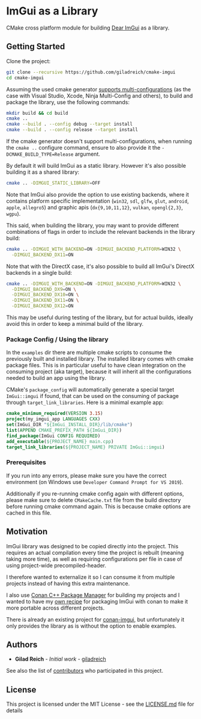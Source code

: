 # ImGui as a Library

CMake cross platform module for building [Dear ImGui](https://github.com/ocornut/imgui) as a library.


## Getting Started


Clone the project:
```bash
git clone --recursive https://github.com/giladreich/cmake-imgui
cd cmake-imgui
```

Assuming the used cmake generator [supports multi-configurations](https://cmake.org/cmake/help/latest/variable/CMAKE_CONFIGURATION_TYPES.html)
(as the case with Visual Studio, Xcode, Ninja Multi-Config and others), to build and package the library, use the following commands:
```bash
mkdir build && cd build
cmake ..
cmake --build . --config debug --target install
cmake --build . --config release --target install
```

If the cmake generator doesn't support multi-configurations, when running the `cmake ..` configure command, ensure to also provide it the `-DCMAKE_BUILD_TYPE=Release` argument.

By default it will build ImGui as a static library. However it's also possible building it as a shared library:
```bash
cmake .. -DIMGUI_STATIC_LIBRARY=OFF
```

Note that ImGui also provide the option to use existing backends, where it contains platform specific implementation (`win32`, `sdl`, `glfw`, `glut`, `android`, `apple`, `allegro5`) and graphic apis (`dx{9,10,11,12}`, `vulkan`, `opengl{2,3}`, `wgpu`).

This said, when building the library, you may want to provide different combinations of flags in order to include the relevant backends in the library build:
```bash
cmake .. -DIMGUI_WITH_BACKEND=ON -DIMGUI_BACKEND_PLATFORM=WIN32 \
  -DIMGUI_BACKEND_DX11=ON
```

Note that with the DirectX case, it's also possible to build all ImGui's DirectX backends in a single build:
```bash
cmake .. -DIMGUI_WITH_BACKEND=ON -DIMGUI_BACKEND_PLATFORM=WIN32 \
  -DIMGUI_BACKEND_DX9=ON \
  -DIMGUI_BACKEND_DX10=ON \
  -DIMGUI_BACKEND_DX11=ON \
  -DIMGUI_BACKEND_DX12=ON
```

This may be useful during testing of the library, but for actual builds, ideally avoid this in order to keep a minimal build of the library.


### Package Config / Using the library

In the `examples` dir there are multiple cmake scripts to consume the previously built and installed library. The installed library comes with cmake package files. This is in particular useful to have clean integration on the consuming project (aka target), because it will inherit all the configurations needed to build an app using the library.

CMake's `package_config` will automatically generate a special target `ImGui::imgui` if found, that can be used on the consuming of package through `target_link_libraries`. Here is a minimal example app:
```cmake
cmake_minimum_required(VERSION 3.15)
project(my_imgui_app LANGUAGES CXX)
set(ImGui_DIR "${ImGui_INSTALL_DIR}/lib/cmake")
list(APPEND CMAKE_PREFIX_PATH ${ImGui_DIR})
find_package(ImGui CONFIG REQUIRED)
add_executable(${PROJECT_NAME} main.cpp)
target_link_libraries(${PROJECT_NAME} PRIVATE ImGui::imgui)
```


### Prerequisites

If you run into any errors, please make sure you have the correct environment (on Windows use `Developer Command Prompt for VS 2019`).

Additionally if you re-running cmake config again with different options, please make sure to delete `CMakeCache.txt` file from the build directory before running cmake command again. This is because cmake options are cached in this file.


## Motivation

ImGui library was designed to be copied directly into the project. This requires an actual compilation every time the project is rebuilt (meaning taking more time), as well as requiring configurations per file in case of using project-wide precompiled-header.

I therefore wanted to externalize it so I can consume it from multiple projects instead of having this extra maintenance.

I also use [Conan C++ Package Manager](https://conan.io/) for building my projects and I wanted to have my [own recipe](https://github.com/giladreich/conan-imgui) for packaging ImGui with conan to make it more portable across different projects.

There is already an existing project for [conan-imgui](https://github.com/bincrafters/conan-imgui), but unfortunately it only provides the library as is without the option to enable examples.


## Authors

* **Gilad Reich** - *Initial work* - [giladreich](https://github.com/giladreich)

See also the list of [contributors](https://github.com/giladreich/cmake-imgui/graphs/contributors) who participated in this project.


## License

This project is licensed under the MIT License - see the [LICENSE.md](LICENSE.md) file for details
